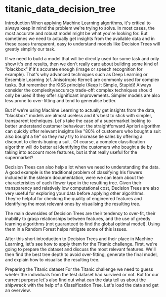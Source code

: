 # titanic_data_decision_tree

Introduction
When applying Machine Learning algorithms, it's critical to always keep in mind the problem we're trying to solve. In most cases, the most accurate and robust model might be what you're looking for. But sometimes we need to actually get insights from the available data and in these cases transparent, easy to understand models like Decision Trees will greatly simplify our task.

If we need to build a model that will be directly used for some task and only show it's end results, then we don't really care about building some kind of "blackbox" if it's accurate enough (image or speech recognition for example). That's why advanced techniques such as Deep Learning or Ensemble Learning (cf. Anisotropic Kernel) are commonly used for complex tasks. But remember the KISS principle (Keep It Simple, Stupid)! Always consider the complexity/accuracy trade-off: complex techniques should only be used if they offer significant improvements. Simpler models are also less prone to over-fitting and tend to generalise better.

But if we're using Machine Learning to actually get insights from the data, "blackbox" models are almost useless and it's best to stick with simpler, transparent techniques. Let's take the case of a supermarket looking to better understand customer behaviour: the straightforward Apriori algorithm can quickly offer relevant insights like "80% of customers who bought a suit also bought a tie" so they may try to increase tie sales by offering a discount to clients buying a suit . Of course, a complex classification algorithm will do better at identifying the customers who bought a tie by taking into account more features, but is that really useful for the supermarket?

Decision Trees can also help a lot when we need to understanding the data. A good example is the traditional problem of classifying Iris flowers included in the sklearn documentation, were we can learn about the characteristics of each flower type in the resulting tree. Given their transparency and relatively low computational cost, Decision Trees are also very useful for exploring your data before applying other algorithms. They're helpful for checking the quality of engineered features and identifying the most relevant ones by visualising the resulting tree.

The main downsides of Decision Trees are their tendency to over-fit, their inability to grasp relationships between features, and the use of greedy learning algorithms (not guaranteed to find the global optimal model). Using them in a Random Forest helps mitigate some of this issues.

After this short introduction to Decision Trees and their place in Machine Learning, let's see how to apply them for the Titanic challenge. First, we're going to prepare the dataset and discuss the most relevant features. We'll then find the best tree depth to avoid over-fitting, generate the final model, and explain how to visualise the resulting tree.

Preparing the Titanic dataset
For the Titanic challenge we need to guess wheter the individuals from the test dataset had survived or not. But for our current purpose let's also find out what can the data tell us about the shipwreck with the help of a Classification Tree. Let's load the data and get an overview.
